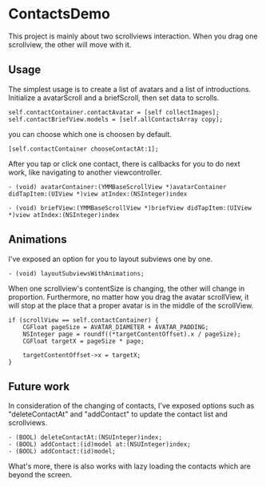 ContactsDemo
====================

This project is mainly about two scrollviews interaction. When you drag one scrollview, the other will move with it.

## Usage

The simplest usage is to create a list of avatars and a list of introductions. Initialize a avatarScroll and a briefScroll, then set data to scrolls.

```objc
self.contactContainer.contactAvatar = [self collectImages];
self.contactBriefView.models = [self.allContactsArray copy];
```

you can choose which one is choosen by default.

```objc
[self.contactContainer chooseContactAt:1];
```

After you tap or click one contact, there is callbacks for you to do next work, like navigating to another viewcontroller.

```objc
- (void) avatarContainer:(YMMBaseScrollView *)avatarContainer didTapItem:(UIView *)view atIndex:(NSInteger)index

- (void) briefView:(YMMBaseScrollView *)briefView didTapItem:(UIView *)view atIndex:(NSInteger)index
```

## Animations

I've exposed an option for you to layout subviews one by one.

```objc
- (void) layoutSubviewsWithAnimations;
```

When one scrollview's contentSize is changing, the other will change in proportion. Furthermore, no matter how you drag the avatar scrollView, it will stop at the place that a proper avatar is in the middle of the scrollView.

```objc
if (scrollView == self.contactContainer) {
    CGFloat pageSize = AVATAR_DIAMETER + AVATAR_PADDING;
    NSInteger page = roundf((*targetContentOffset).x / pageSize);
    CGFloat targetX = pageSize * page;

    targetContentOffset->x = targetX;
}
```


## Future work

In consideration of  the changing of contacts, I've exposed options such as "deleteContactAt" and "addContact" to update the contact list and scrollviews.

```objc
- (BOOL) deleteContactAt:(NSUInteger)index;
- (BOOL) addContact:(id)model at:(NSUInteger)index;
- (BOOL) addContact:(id)model;
```
What's more, there is also works with lazy loading the contacts which are beyond the screen.



